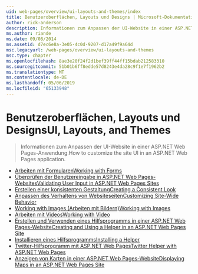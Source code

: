 ```yaml
---
uid: web-pages/overview/ui-layouts-and-themes/index
title: Benutzeroberflächen, Layouts und Designs | Microsoft-Dokumentation
author: rick-anderson
description: Informationen zum Anpassen der UI-Website in einer ASP.NET Web Pages-Anwendung.
ms.author: riande
ms.date: 09/08/2014
ms.assetid: d7ec6e8a-3e05-4c0d-9207-d17a49f9a64d
msc.legacyurl: /web-pages/overview/ui-layouts-and-themes
msc.type: chapter
ms.openlocfilehash: 8ae3e20f24f2d1bef39ff44ff15bdab212583310
ms.sourcegitcommit: 51b01b6ff8edde57d8243e4da28c9f1e7f1962b2
ms.translationtype: MT
ms.contentlocale: de-DE
ms.lasthandoff: 05/06/2019
ms.locfileid: "65133948"
---
```

# <a name="ui-layouts-and-themes"></a><span data-ttu-id="08a80-103">Benutzeroberflächen, Layouts und Designs</span><span class="sxs-lookup"><span data-stu-id="08a80-103">UI, Layouts, and Themes</span></span>

> <span data-ttu-id="08a80-104">Informationen zum Anpassen der UI-Website in einer ASP.NET Web Pages-Anwendung.</span><span class="sxs-lookup"><span data-stu-id="08a80-104">How to customize the site UI in an ASP.NET Web Pages application.</span></span>

- [<span data-ttu-id="08a80-105">Arbeiten mit Formularen</span><span class="sxs-lookup"><span data-stu-id="08a80-105">Working with Forms</span></span>](4-working-with-forms.md)
- [<span data-ttu-id="08a80-106">Überprüfen der Benutzereingabe in ASP.NET Web Pages-Websites</span><span class="sxs-lookup"><span data-stu-id="08a80-106">Validating User Input in ASP.NET Web Pages Sites</span></span>](validating-user-input-in-aspnet-web-pages-sites.md)
- [<span data-ttu-id="08a80-107">Erstellen einer konsistenten Gestaltung</span><span class="sxs-lookup"><span data-stu-id="08a80-107">Creating a Consistent Look</span></span>](3-creating-a-consistent-look.md)
- [<span data-ttu-id="08a80-108">Anpassen des Verhaltens von Websiteseiten</span><span class="sxs-lookup"><span data-stu-id="08a80-108">Customizing Site-Wide Behavior</span></span>](18-customizing-site-wide-behavior.md)
- [<span data-ttu-id="08a80-109">Working with Images (Arbeiten mit Bildern)</span><span class="sxs-lookup"><span data-stu-id="08a80-109">Working with Images</span></span>](9-working-with-images.md)
- [<span data-ttu-id="08a80-110">Arbeiten mit Videos</span><span class="sxs-lookup"><span data-stu-id="08a80-110">Working with Video</span></span>](10-working-with-video.md)
- [<span data-ttu-id="08a80-111">Erstellen und Verwenden eines Hilfsprogramms in einer ASP.NET Web Pages-Website</span><span class="sxs-lookup"><span data-stu-id="08a80-111">Creating and Using a Helper in an ASP.NET Web Pages Site</span></span>](creating-and-using-a-helper-in-an-aspnet-web-pages-site.md)
- [<span data-ttu-id="08a80-112">Installieren eines Hilfsprogramms</span><span class="sxs-lookup"><span data-stu-id="08a80-112">Installing a Helper</span></span>](installing-helpers.md)
- [<span data-ttu-id="08a80-113">Twitter-Hilfsprogramm mit ASP.NET Web Pages</span><span class="sxs-lookup"><span data-stu-id="08a80-113">Twitter Helper with ASP.NET Web Pages</span></span>](twitter-helper.md)
- [<span data-ttu-id="08a80-114">Anzeigen von Karten in einer ASP.NET Web Pages-Website</span><span class="sxs-lookup"><span data-stu-id="08a80-114">Displaying Maps in an ASP.NET Web Pages Site</span></span>](displaying-maps-in-an-aspnet-web-pages-site.md)
